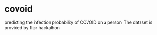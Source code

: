 # covoid
predicting the infection probability of COVOID on a person. The dataset is provided by flipr hackathon
